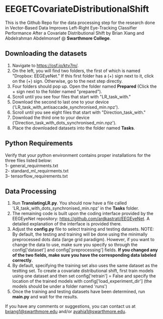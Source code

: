 # EEGETCovariateDistributionalShift

This is the Github Repo for the data processing step for the research done in Vector-Based Data Improves Left-Right
Eye-Tracking Classifier Performance After a Covariate Distributional Shift by Brian Xiang and Abdelrahman Abdelmonsef @ **Swarthmore College**. 

## Downloading the datasets

1. Navigate to https://osf.io/ktv7m/. 
2. On the left, you will find two folders, the first of which is named "Dropbox: EEGEyeNet." If this first folder has a (+) sign next to it, click on the (+) sign. Otherwise, go to the next step directly. 
3. Four folders should pop up. Open the folder named **Prepared** (Click the + sign next to the folder named "prepared"). 
4. Scroll until you see four files that start with "LR_task_with."
5. Download the second to last one to your device ('LR_task_with_antisaccade_synchronised_min.npz').
6. Scroll until you see eight files that start with "Direction_task_with."
5. Download the third one to your device ('Direction_task_with_dots_synchronised_min.npz').
7. Place the downloaded datasets into the folder named **Tasks**.

## Python Requirements

Verify that your python environment contains proper installations for the three files listed below:\
  1- general_requirments.txt\
  2- standard_ml_requirments.txt\
  3- tensorflow_requirements.txt

## Data Processing

1. Run **TranslatingLR.py**. You should now have a file called 'LR_task_with_dots_synchronised_min.npz' in the **Tasks** folder.
2. The remaining code is built upon the coding interface provided by the EEGEyeNet repository: https://github.com/ardkastrati/EEGEyeNet. A detailed explanation of the interface is provided there. 
3. Adjust the **config.py** file to select training and testing datasets. NOTE: By default, the testing and training will be done using the minimally preprocessed dots data (large grid paradigm). However, if you want to change the data to use, make sure you specify so through the config['dataset'] and config['preprocessing'] fields. **If you changed any of the two fields, make sure you have the corresponding data labeled correctly**.  
4. By default, specifying the training set also uses the same dataset as the testting set. To create a covariate distributional shift, first train models using one dataset and then set config['retrain'] = False and specify the location of the trained models with config['load_experiment_dir'] (the models should be under a folder named 'runs')
5. Once the training and testing datasets have been determined, run **main.py** and wait for the results.

If you have any comments or suggestions, you can contact us at bxiang1@swarthmore.edu and/or ayahia1@swarthmore.edu.


 
